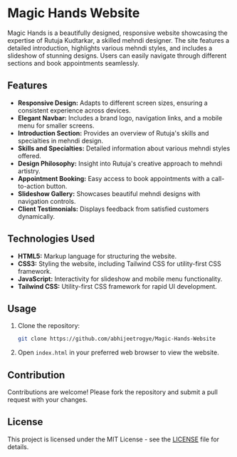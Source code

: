 # Magic Hands Website

Magic Hands is a beautifully designed, responsive website showcasing the expertise of Rutuja Kudtarkar, a skilled mehndi designer. The site features a detailed introduction, highlights various mehndi styles, and includes a slideshow of stunning designs. Users can easily navigate through different sections and book appointments seamlessly.

## Features

- **Responsive Design:** Adapts to different screen sizes, ensuring a consistent experience across devices.
- **Elegant Navbar:** Includes a brand logo, navigation links, and a mobile menu for smaller screens.
- **Introduction Section:** Provides an overview of Rutuja's skills and specialties in mehndi design.
- **Skills and Specialties:** Detailed information about various mehndi styles offered.
- **Design Philosophy:** Insight into Rutuja's creative approach to mehndi artistry.
- **Appointment Booking:** Easy access to book appointments with a call-to-action button.
- **Slideshow Gallery:** Showcases beautiful mehndi designs with navigation controls.
- **Client Testimonials:** Displays feedback from satisfied customers dynamically.

## Technologies Used

- **HTML5:** Markup language for structuring the website.
- **CSS3:** Styling the website, including Tailwind CSS for utility-first CSS framework.
- **JavaScript:** Interactivity for slideshow and mobile menu functionality.
- **Tailwind CSS:** Utility-first CSS framework for rapid UI development.

## Usage

1. Clone the repository: 
    ```bash
    git clone https://github.com/abhijeetrogye/Magic-Hands-Website
    ```
2. Open `index.html` in your preferred web browser to view the website.

## Contribution

Contributions are welcome! Please fork the repository and submit a pull request with your changes.

## License

This project is licensed under the MIT License - see the [LICENSE](LICENSE) file for details.

